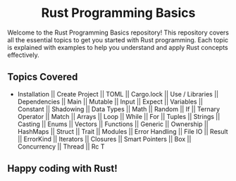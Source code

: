 
<!DOCTYPE html>
<html lang="en">
<head>
    <meta charset="UTF-8">
    <meta name="viewport" content="width=device-width, initial-scale=1.0">
</head>
<body>

<center> <h1>Rust Programming Basics</h1></center>

<p>Welcome to the Rust Programming Basics repository! This repository covers all the essential topics to get you started with Rust programming. Each topic is explained with examples to help you understand and apply Rust concepts effectively.</p>

<h2>Topics Covered</h2>

<ul>
    <li>Installation || Create Project || TOML || Cargo.lock || Use / Libraries || Dependencies || Main || Mutable || Input || Expect || Variables || Constant || Shadowing || Data Types || Math || Random || If || Ternary Operator || Match || Arrays || Loop || While || For || Tuples || Strings || Casting || Enums || Vectors || Functions || Generic || Ownership || HashMaps || Struct || Trait || Modules || Error Handling || File IO || Result || ErrorKind || Iterators || Closures || Smart Pointers || Box || Concurrency || Thread || Rc T</li>
</ul>

<h2><p>Happy coding with Rust!</p></h2>



</body>
</html>
